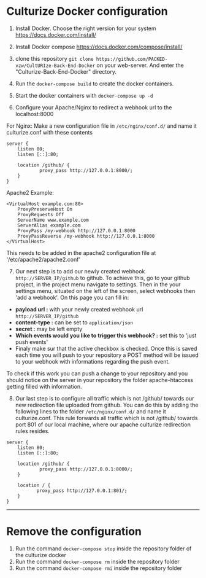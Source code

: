 # Culturize Docker configuration
1. Install Docker. 
Choose the right version for your system https://docs.docker.com/install/ 

2. Install Docker compose https://docs.docker.com/compose/install/ 
 
3. clone this repository `git clone https://github.com/PACKED-vzw/CultURIze-Back-End-Docker` on your web-server. And enter the "Culturize-Back-End-Docker" directory.

4. Run the `docker-compose build` to create the docker containers. 

5. Start the docker containers with `docker-compose up -d`

6. Configure your Apache/Nginx to redirect a webhook url to the localhost:8000

For Nginx:
Make a new configuration file in `/etc/nginx/conf.d/` and name it culturize.conf with these contents

```
server {
    listen 80;
    listen [::]:80;

    location /github/ {
            proxy_pass http://127.0.0.1:8000/;
    }
} 
```          


Apache2 Example:
```
<VirtualHost example.com:80>
    ProxyPreserveHost On
    ProxyRequests Off
    ServerName www.example.com
    ServerAlias example.com
    ProxyPass /my-webhook http://127.0.0.1:8000
    ProxyPassReverse /my-webhook http://127.0.0.1:8000
</VirtualHost>
```

This needs to be added in the apache2 configuration file at  '/etc/apache2/apache2.conf' 

7. Our next step is to add our newly created webhook `http://SERVER_IP/github` to github. 
To achieve this, go to your github project, in the project menu navigate to settings.
Then in the your settings menu, situated on the left of the screen, select webhooks
then 'add a webhook'. On this page you can fill in:
 * **payload url :** with your newly created webhook url `http://SERVER_IP/github`
 * **content-type :** can be set to `application/json`
 * **secret :** may be left empty
 * **Which events would you like to trigger this webhook? :** set this to 'just push events'
 * Finaly make sur that the active checkbox is checked.
Once this is saved each time you will push to your repository a POST method will be
issued to your webhook with informations regarding the push event.

To check if this work you can push a change to your repository and you should notice
on the server in your repository the folder apache-htaccess getting filled with information.

8. Our last step is to configure all traffic which is not /github/ towards our new redirection file uploaded
 from github. You can do this by adding the following lines to the folder `/etc/nginx/conf.d/` 
 and name it culturize.conf. This rule forwards all traffic which is not /github/ towards
 port 801 of our local machine, where our apache culturize redirection rules resides.
 
```
server {
    listen 80;
    listen [::]:80;

    location /github/ {
            proxy_pass http://127.0.0.1:8000/;
    }

    location / {
           proxy_pass http://127.0.0.1:801/;
    }
}
```


****
# Remove the configuration
1. Run the command `docker-compose stop` inside the repository folder of the culturize docker
2. Run the command `docker-compose rm` inside the repository folder
3. Run the command `docker-compose rmi` inside the repository folder
